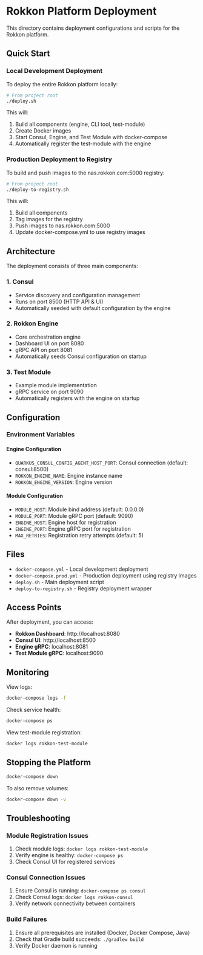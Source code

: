 # Rokkon Platform Deployment

This directory contains deployment configurations and scripts for the Rokkon platform.

## Quick Start

### Local Development Deployment

To deploy the entire Rokkon platform locally:

```bash
# From project root
./deploy.sh
```

This will:
1. Build all components (engine, CLI tool, test-module)
2. Create Docker images
3. Start Consul, Engine, and Test Module with docker-compose
4. Automatically register the test-module with the engine

### Production Deployment to Registry

To build and push images to the nas.rokkon.com:5000 registry:

```bash
# From project root
./deploy-to-registry.sh
```

This will:
1. Build all components
2. Tag images for the registry
3. Push images to nas.rokkon.com:5000
4. Update docker-compose.yml to use registry images

## Architecture

The deployment consists of three main components:

### 1. Consul
- Service discovery and configuration management
- Runs on port 8500 (HTTP API & UI)
- Automatically seeded with default configuration by the engine

### 2. Rokkon Engine
- Core orchestration engine
- Dashboard UI on port 8080
- gRPC API on port 8081
- Automatically seeds Consul configuration on startup

### 3. Test Module
- Example module implementation
- gRPC service on port 9090
- Automatically registers with the engine on startup

## Configuration

### Environment Variables

#### Engine Configuration
- `QUARKUS_CONSUL_CONFIG_AGENT_HOST_PORT`: Consul connection (default: consul:8500)
- `ROKKON_ENGINE_NAME`: Engine instance name
- `ROKKON_ENGINE_VERSION`: Engine version

#### Module Configuration
- `MODULE_HOST`: Module bind address (default: 0.0.0.0)
- `MODULE_PORT`: Module gRPC port (default: 9090)
- `ENGINE_HOST`: Engine host for registration
- `ENGINE_PORT`: Engine gRPC port for registration
- `MAX_RETRIES`: Registration retry attempts (default: 5)

## Files

- `docker-compose.yml` - Local development deployment
- `docker-compose.prod.yml` - Production deployment using registry images
- `deploy.sh` - Main deployment script
- `deploy-to-registry.sh` - Registry deployment wrapper

## Access Points

After deployment, you can access:

- **Rokkon Dashboard**: http://localhost:8080
- **Consul UI**: http://localhost:8500
- **Engine gRPC**: localhost:8081
- **Test Module gRPC**: localhost:9090

## Monitoring

View logs:
```bash
docker-compose logs -f
```

Check service health:
```bash
docker-compose ps
```

View test-module registration:
```bash
docker logs rokkon-test-module
```

## Stopping the Platform

```bash
docker-compose down
```

To also remove volumes:
```bash
docker-compose down -v
```

## Troubleshooting

### Module Registration Issues
1. Check module logs: `docker logs rokkon-test-module`
2. Verify engine is healthy: `docker-compose ps`
3. Check Consul UI for registered services

### Consul Connection Issues
1. Ensure Consul is running: `docker-compose ps consul`
2. Check Consul logs: `docker logs rokkon-consul`
3. Verify network connectivity between containers

### Build Failures
1. Ensure all prerequisites are installed (Docker, Docker Compose, Java)
2. Check that Gradle build succeeds: `./gradlew build`
3. Verify Docker daemon is running